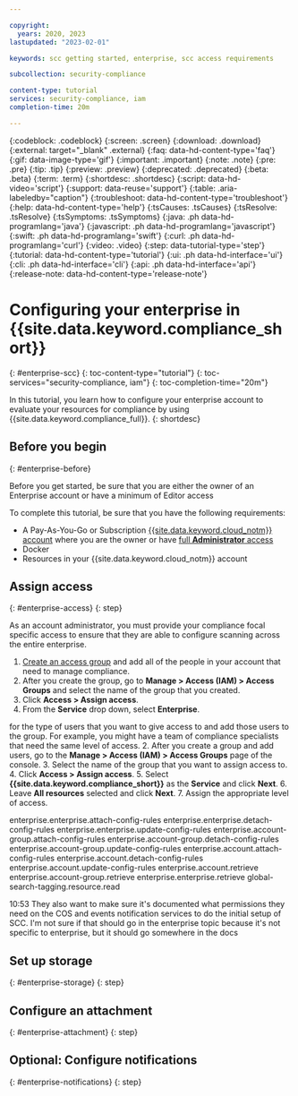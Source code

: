 ```yaml
---

copyright:
  years: 2020, 2023
lastupdated: "2023-02-01"

keywords: scc getting started, enterprise, scc access requirements

subcollection: security-compliance

content-type: tutorial
services: security-compliance, iam
completion-time: 20m

---
```


{:codeblock: .codeblock}
{:screen: .screen}
{:download: .download}
{:external: target="_blank" .external}
{:faq: data-hd-content-type='faq'}
{:gif: data-image-type='gif'}
{:important: .important}
{:note: .note}
{:pre: .pre}
{:tip: .tip}
{:preview: .preview}
{:deprecated: .deprecated}
{:beta: .beta}
{:term: .term}
{:shortdesc: .shortdesc}
{:script: data-hd-video='script'}
{:support: data-reuse='support'}
{:table: .aria-labeledby="caption"}
{:troubleshoot: data-hd-content-type='troubleshoot'}
{:help: data-hd-content-type='help'}
{:tsCauses: .tsCauses}
{:tsResolve: .tsResolve}
{:tsSymptoms: .tsSymptoms}
{:java: .ph data-hd-programlang='java'}
{:javascript: .ph data-hd-programlang='javascript'}
{:swift: .ph data-hd-programlang='swift'}
{:curl: .ph data-hd-programlang='curl'}
{:video: .video}
{:step: data-tutorial-type='step'}
{:tutorial: data-hd-content-type='tutorial'}
{:ui: .ph data-hd-interface='ui'}
{:cli: .ph data-hd-interface='cli'}
{:api: .ph data-hd-interface='api'}
{:release-note: data-hd-content-type='release-note'}

# Configuring your enterprise in {{site.data.keyword.compliance_short}}
{: #enterprise-scc}
{: toc-content-type="tutorial"}
{: toc-services="security-compliance, iam"}
{: toc-completion-time="20m"} 

In this tutorial, you learn how to configure your enterprise account to evaluate your resources for compliance by using {{site.data.keyword.compliance_full}}.
{: shortdesc}


## Before you begin
{: #enterprise-before}

Before you get started, be sure that you are either the owner of an Enterprise account or have a minimum of Editor access

To complete this tutorial, be sure that you have the following requirements:

* A Pay-As-You-Go or Subscription [{{site.data.keyword.cloud_notm}} account](/docs/account?topic=account-account-getting-started) where you are the owner or have [full **Administrator** access](/docs/account?topic=account-assign-access-resources)
* Docker
* Resources in your {{site.data.keyword.cloud_notm}} account


## Assign access
{: #enterprise-access}
{: step}

As an account administrator, you must provide your compliance focal specific access to ensure that they are able to configure scanning across the entire enterprise.

1. [Create an access group](/docs/account?topic=account-groups#create_ag) and add all of the people in your account that need to manage compliance.
2. After you create the group, go to **Manage > Access (IAM) > Access Groups** and select the name of the group that you created.
3. Click **Access > Assign access**.
4. From the **Service** drop down, select **Enterprise**. 

for the type of users that you want to give access to and add those users to the group. For example, you might have a team of compliance specialists that need the same level of access.
2. After you create a group and add users, go to the **Manage > Access (IAM) > Access Groups** page of the console.
3. Select the name of the group that you want to assign access to.
4. Click **Access > Assign access**.
5. Select **{{site.data.keyword.compliance_short}}** as the **Service** and click **Next**.
6. Leave **All resources** selected and click **Next**.
7. Assign the appropriate level of access.

enterprise.enterprise.attach-config-rules
enterprise.enterprise.detach-config-rules
enterprise.enterprise.update-config-rules
enterprise.account-group.attach-config-rules
enterprise.account-group.detach-config-rules
enterprise.account-group.update-config-rules
enterprise.account.attach-config-rules
enterprise.account.detach-config-rules
enterprise.account.update-config-rules
enterprise.account.retrieve
enterprise.account-group.retrieve
enterprise.enterprise.retrieve
global-search-tagging.resource.read


10:53
They also want to make sure it's documented what permissions they need on the COS and events notification services to do the initial setup of SCC. I'm not sure if that should go in the enterprise topic because it's not specific to enterprise, but it should go somewhere in the docs


## Set up storage
{: #enterprise-storage}
{: step}




## Configure an attachment
{: #enterprise-attachment}
{: step}



## Optional: Configure notifications
{: #enterprise-notifications}
{: step}








